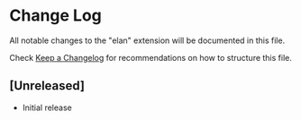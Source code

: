 # Change Log

All notable changes to the "elan" extension will be documented in this file.

Check [Keep a Changelog](http://keepachangelog.com/) for recommendations on how to structure this file.

## [Unreleased]

- Initial release
